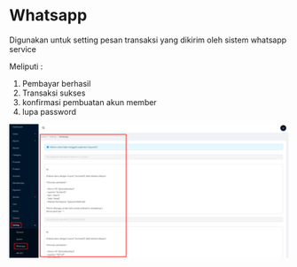 # Whatsapp

Digunakan untuk setting pesan transaksi yang dikirim oleh sistem whatsapp service

Meliputi :&#x20;

1. Pembayar berhasil
2. Transaksi sukses
3. konfirmasi pembuatan akun member
4. lupa password

![](<../../.gitbook/assets/image (5).png>)
